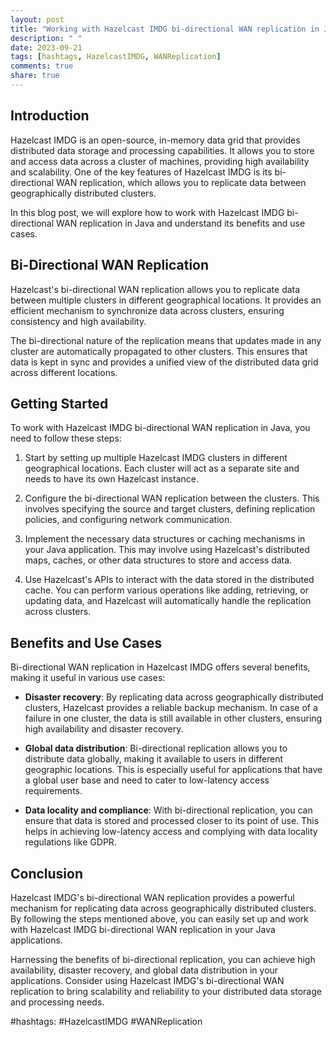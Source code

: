 ```yaml
---
layout: post
title: "Working with Hazelcast IMDG bi-directional WAN replication in Java Hazelcast"
description: " "
date: 2023-09-21
tags: [hashtags, HazelcastIMDG, WANReplication]
comments: true
share: true
---
```


## Introduction

Hazelcast IMDG is an open-source, in-memory data grid that provides distributed data storage and processing capabilities. It allows you to store and access data across a cluster of machines, providing high availability and scalability. One of the key features of Hazelcast IMDG is its bi-directional WAN replication, which allows you to replicate data between geographically distributed clusters.

In this blog post, we will explore how to work with Hazelcast IMDG bi-directional WAN replication in Java and understand its benefits and use cases.

## Bi-Directional WAN Replication

Hazelcast's bi-directional WAN replication allows you to replicate data between multiple clusters in different geographical locations. It provides an efficient mechanism to synchronize data across clusters, ensuring consistency and high availability.

The bi-directional nature of the replication means that updates made in any cluster are automatically propagated to other clusters. This ensures that data is kept in sync and provides a unified view of the distributed data grid across different locations.

## Getting Started

To work with Hazelcast IMDG bi-directional WAN replication in Java, you need to follow these steps:

1. Start by setting up multiple Hazelcast IMDG clusters in different geographical locations. Each cluster will act as a separate site and needs to have its own Hazelcast instance.

2. Configure the bi-directional WAN replication between the clusters. This involves specifying the source and target clusters, defining replication policies, and configuring network communication.

3. Implement the necessary data structures or caching mechanisms in your Java application. This may involve using Hazelcast's distributed maps, caches, or other data structures to store and access data.

4. Use Hazelcast's APIs to interact with the data stored in the distributed cache. You can perform various operations like adding, retrieving, or updating data, and Hazelcast will automatically handle the replication across clusters.

## Benefits and Use Cases

Bi-directional WAN replication in Hazelcast IMDG offers several benefits, making it useful in various use cases:

- **Disaster recovery**: By replicating data across geographically distributed clusters, Hazelcast provides a reliable backup mechanism. In case of a failure in one cluster, the data is still available in other clusters, ensuring high availability and disaster recovery.

- **Global data distribution**: Bi-directional replication allows you to distribute data globally, making it available to users in different geographic locations. This is especially useful for applications that have a global user base and need to cater to low-latency access requirements.

- **Data locality and compliance**: With bi-directional replication, you can ensure that data is stored and processed closer to its point of use. This helps in achieving low-latency access and complying with data locality regulations like GDPR.

## Conclusion

Hazelcast IMDG's bi-directional WAN replication provides a powerful mechanism for replicating data across geographically distributed clusters. By following the steps mentioned above, you can easily set up and work with Hazelcast IMDG bi-directional WAN replication in your Java applications.

Harnessing the benefits of bi-directional replication, you can achieve high availability, disaster recovery, and global data distribution in your applications. Consider using Hazelcast IMDG's bi-directional WAN replication to bring scalability and reliability to your distributed data storage and processing needs.

#hashtags: #HazelcastIMDG #WANReplication